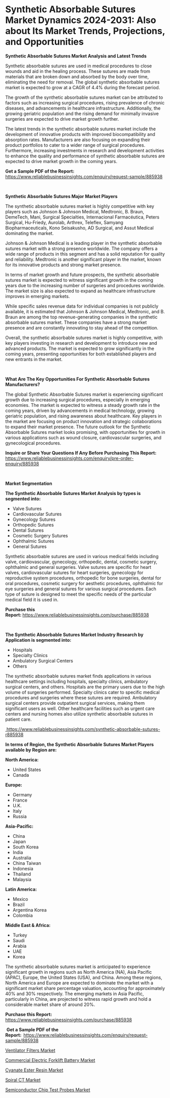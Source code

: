 <p><h1>Synthetic Absorbable Sutures Market Dynamics 2024-2031: Also about Its Market Trends, Projections, and Opportunities</h1></p><p><strong>Synthetic Absorbable Sutures Market Analysis and Latest Trends</strong></p>
<p><p>Synthetic absorbable sutures are used in medical procedures to close wounds and aid in the healing process. These sutures are made from materials that are broken down and absorbed by the body over time, eliminating the need for removal. The global synthetic absorbable sutures market is expected to grow at a CAGR of 4.4% during the forecast period.</p><p>The growth of the synthetic absorbable sutures market can be attributed to factors such as increasing surgical procedures, rising prevalence of chronic diseases, and advancements in healthcare infrastructure. Additionally, the growing geriatric population and the rising demand for minimally invasive surgeries are expected to drive market growth further.</p><p>The latest trends in the synthetic absorbable sutures market include the development of innovative products with improved biocompatibility and absorption rates. Manufacturers are also focusing on expanding their product portfolios to cater to a wider range of surgical procedures. Furthermore, increasing investments in research and development activities to enhance the quality and performance of synthetic absorbable sutures are expected to drive market growth in the coming years.</p></p>
<p><strong>Get a Sample PDF of the Report:&nbsp;</strong> <a href="https://www.reliablebusinessinsights.com/enquiry/request-sample/885938">https://www.reliablebusinessinsights.com/enquiry/request-sample/885938</a></p>
<p>&nbsp;</p>
<p><strong>Synthetic Absorbable Sutures Major Market Players</strong></p>
<p><p>The synthetic absorbable sutures market is highly competitive with key players such as Johnson & Johnson Medical, Medtronic, B. Braun, DemeTech, Mani, Surgical Specialties, Internacional Farmacéutica, Peters Surgical, Hu-Friedy, Aurolab, Arthrex, Teleflex, Samyang Biopharmaceuticals, Kono Seisakusho, AD Surgical, and Assut Medical dominating the market.</p><p>Johnson & Johnson Medical is a leading player in the synthetic absorbable sutures market with a strong presence worldwide. The company offers a wide range of products in this segment and has a solid reputation for quality and reliability. Medtronic is another significant player in the market, known for its innovative products and strong market presence.</p><p>In terms of market growth and future prospects, the synthetic absorbable sutures market is expected to witness significant growth in the coming years due to the increasing number of surgeries and procedures worldwide. The market size is also expected to expand as healthcare infrastructure improves in emerging markets.</p><p>While specific sales revenue data for individual companies is not publicly available, it is estimated that Johnson & Johnson Medical, Medtronic, and B. Braun are among the top revenue-generating companies in the synthetic absorbable sutures market. These companies have a strong market presence and are constantly innovating to stay ahead of the competition.</p><p>Overall, the synthetic absorbable sutures market is highly competitive, with key players investing in research and development to introduce new and advanced products. The market is expected to grow significantly in the coming years, presenting opportunities for both established players and new entrants in the market.</p></p>
<p>&nbsp;</p>
<p><strong>What Are The Key Opportunities For Synthetic Absorbable Sutures Manufacturers?</strong></p>
<p><p>The global Synthetic Absorbable Sutures market is experiencing significant growth due to increasing surgical procedures, especially in emerging economies. The market is expected to witness a steady growth rate in the coming years, driven by advancements in medical technology, growing geriatric population, and rising awareness about healthcare. Key players in the market are focusing on product innovation and strategic collaborations to expand their market presence. The future outlook for the Synthetic Absorbable Sutures market looks promising, with opportunities for growth in various applications such as wound closure, cardiovascular surgeries, and gynecological procedures.</p></p>
<p><strong>Inquire or Share Your Questions If Any Before Purchasing This Report:</strong> <a href="https://www.reliablebusinessinsights.com/enquiry/pre-order-enquiry/885938">https://www.reliablebusinessinsights.com/enquiry/pre-order-enquiry/885938</a></p>
<p>&nbsp;</p>
<p><strong>Market Segmentation</strong></p>
<p><strong>The Synthetic Absorbable Sutures Market Analysis by types is segmented into:</strong></p>
<p><ul><li>Valve Sutures</li><li>Cardiovascular Sutures</li><li>Gynecology Sutures</li><li>Orthopedic Sutures</li><li>Dental Sutures</li><li>Cosmetic Surgery Sutures</li><li>Ophthalmic Sutures</li><li>General Sutures</li></ul></p>
<p><p>Synthetic absorbable sutures are used in various medical fields including valve, cardiovascular, gynecology, orthopedic, dental, cosmetic surgery, ophthalmic and general surgeries. Valve sutures are specific for heart valves, cardiovascular sutures for heart surgeries, gynecology for reproductive system procedures, orthopedic for bone surgeries, dental for oral procedures, cosmetic surgery for aesthetic procedures, ophthalmic for eye surgeries and general sutures for various surgical procedures. Each type of suture is designed to meet the specific needs of the particular medical field it is used in.</p></p>
<p><strong>Purchase this Report:&nbsp;</strong><a href="https://www.reliablebusinessinsights.com/purchase/885938">https://www.reliablebusinessinsights.com/purchase/885938</a></p>
<p>&nbsp;</p>
<p><strong>The Synthetic Absorbable Sutures Market Industry Research by Application is segmented into:</strong></p>
<p><ul><li>Hospitals</li><li>Specialty Clinics</li><li>Ambulatory Surgical Centers</li><li>Others</li></ul></p>
<p><p>The synthetic absorbable sutures market finds applications in various healthcare settings including hospitals, specialty clinics, ambulatory surgical centers, and others. Hospitals are the primary users due to the high volume of surgeries performed. Specialty clinics cater to specific medical procedures and surgeries where these sutures are required. Ambulatory surgical centers provide outpatient surgical services, making them significant users as well. Other healthcare facilities such as urgent care centers and nursing homes also utilize synthetic absorbable sutures in patient care.</p></p>
<p><a href="https://www.reliablebusinessinsights.com/synthetic-absorbable-sutures-r885938">&nbsp;https://www.reliablebusinessinsights.com/synthetic-absorbable-sutures-r885938</a></p>
<p><strong>In terms of Region, the Synthetic Absorbable Sutures Market Players available by Region are:</strong></p>
<p>
    <p> <strong> North America: </strong>
        <ul>
            <li>United States</li>
            <li>Canada</li>
        </ul>
        </p> 
    <p> <strong> Europe: </strong>
        <ul>
            <li>Germany</li>
            <li>France</li>
            <li>U.K.</li>
            <li>Italy</li>
            <li>Russia</li>
        </ul>
        </p> 
    <p> <strong> Asia-Pacific: </strong>
        <ul>
            <li>China</li>
            <li>Japan</li>
            <li>South Korea</li>
            <li>India</li>
            <li>Australia</li>
            <li>China Taiwan</li>
            <li>Indonesia</li>
            <li>Thailand</li>
            <li>Malaysia</li>
        </ul>
        </p> 
    <p> <strong> Latin America: </strong>
        <ul>
            <li>Mexico</li>
            <li>Brazil</li>
            <li>Argentina Korea</li>
            <li>Colombia</li>
        </ul>
        </p> 
    <p> <strong> Middle East & Africa: </strong>
        <ul>
            <li>Turkey</li>
            <li>Saudi</li>
            <li>Arabia</li>
            <li>UAE</li>
            <li>Korea</li>
        </ul>
    </p>
    </p>
<p><p>The synthetic absorbable sutures market is anticipated to experience significant growth in regions such as North America (NA), Asia Pacific (APAC), Europe, the United States (USA), and China. Among these regions, North America and Europe are expected to dominate the market with a significant market share percentage valuation, accounting for approximately 40% and 30% respectively. The emerging markets in Asia Pacific, particularly in China, are projected to witness rapid growth and hold a considerable market share of around 20%.</p></p>
<p><strong>Purchase this Report: </strong><a href="https://www.reliablebusinessinsights.com/purchase/885938">https://www.reliablebusinessinsights.com/purchase/885938</a></p>
<p>&nbsp;<strong>Get a Sample PDF of the Report:&nbsp;&nbsp;</strong><a href="https://www.reliablebusinessinsights.com/enquiry/request-sample/885938">https://www.reliablebusinessinsights.com/enquiry/request-sample/885938</a></p>
<p><strong></strong></p>
<p><p><a href="https://github.com/drzsklfn31/Market-Research-Report-List-1/blob/main/ventilator-filters-market.md">Ventilator Filters Market</a></p><p><a href="https://www.linkedin.com/pulse/commercial-electric-forklift-battery-market-global-regional-zgmof?trackingId=YMtWjIFeTo2OpYiKrUZ5kg%3D%3D">Commercial Electric Forklift Battery Market</a></p><p><a href="https://www.linkedin.com/pulse/cyanate-ester-resin-market-trends-detailed-study-its-segmentation-gwhce?trackingId=6jvE1pH5Qvq2sOOCDdi7yw%3D%3D">Cyanate Ester Resin Market</a></p><p><a href="https://github.com/bmorecock/Market-Research-Report-List-4/blob/main/spiral-ct-market.md">Spiral CT Market</a></p><p><a href="https://www.linkedin.com/pulse/in-depth-analysis-global-semiconductor-chip-test-probes-market-shktf?trackingId=4r4jN%2FVISX2r6HAcQBjVCg%3D%3D">Semiconductor Chip Test Probes Market</a></p></p>